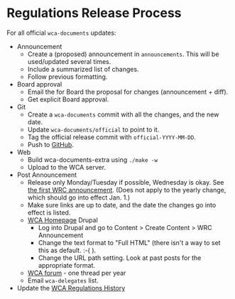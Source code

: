 # Regulations Release Process

For all official `wca-documents` updates:

- Announcement
    - Create a (proposed) announcement in `announcements`. This will be used/updated several times.
    - Include a summarized list of changes.
    - Follow previous formatting.
- Board approval
    - Email the for Board the proposal for changes (announcement + diff).
    - Get explicit Board approval.
- Git
    - Create a `wca-documents` commit with all the changes, and the new date.
    - Update `wca-documents/official` to point to it.
    - Tag the official release commit with `official-YYYY-MM-DD`.
    - Push to [GitHub](https://github.com/cubing/wca-documents).
- Web
    - Build wca-documents-extra using `./make -w`
    - Upload to the WCA server.
- Post Announcement
    - Release only Monday/Tuesday if possible, Wednesday is okay. See [the first WRC announcement](https://www.worldcubeassociation.org/regulations/announcements/introducing-wrc-announcements). (Does not apply to the yearly change, which should go into effect Jan. 1.)
    - Make sure links are up to date, and the date the changes go into effect is listed.
    - [WCA Homepage](https://www.worldcubeassociation.org/) Drupal
        - Log into Drupal and go to Content > Create Content > WRC Announcement
        - Change the text format to "Full HTML" (there isn't a way to set this as default. :-( ).
        - Change the URL path setting. Look at past posts for the appropriate format.
    - [WCA forum](https://www.worldcubeassociation.org/forum/viewforum.php?f=9) - one thread per year
    - Email `wca-delegates` list.
- Update the [WCA Regulations History](https://www.worldcubeassociation.org/regulations/history/)
